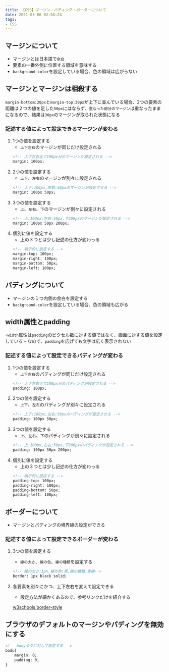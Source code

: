 ```yaml
---
title: 【CSS】マージン・パディング・ボーダーについて
date: 2021-03-06 02:58:24
tags:
- CSS
---
```

## マージンについて
- マージンとは日本語で`余白`
- 要素の一番外側に位置する領域を意味する
- `background-color`を設定している場合、色の領域は広がらない
##  
## マージンとマージンは相殺する
`margin-bottom:20px`と`margin-top:30px`が上下に並んでいる場合、2つの要素の距離は２つの値を足した`50px`にはならず、`重なった部分のマージン`は重なったままになるので、結果は`30px`のマージンが取られた状態になる

### 記述する値によって設定できるマージンが変わる
1. 1つの値を設定する
	- `上下左右`のマージンが同じだけ設定される
	```html
	<!-- 上下左右全て100px分のマージンが設定される -->
	margin: 100px;
	```
2. 2つの値を設定する
	- `上下`、`左右`のマージンが別々に設定される
	```html
	<!-- 上下:100px,左右:50pxのマージンが設定させる -->
	margin: 100px 50px;
	```
3. 3つの値を設定する
	- `上`、`左右`、`下`のマージンが別々に設定される
	```html
	<!-- 上:100px,左右:50px,下200pxのマージンが設定される -->
	margin: 100px 50px 200px;
	```
4. 個別に値を設定する
	- 上の３つとは少し記述の仕方が変わっる
	```html
	<!-- 明示的に設定する -->
	margin-top: 100px;
	margin-right: 100px;
	margin-bottom: 50px;
	margin-left: 100px;
	```

## パディングについて
- マージンの１つ内側の余白を設定する
- `background-color`を設定している場合、色の領域も広がる

## width属性とpadding
-`width`属性は`padding`のピクセル数に対する値ではなく、画面に対する値を設定している
	- なので、`padding`を広げても文字は広く表示されない

### 記述する値によって設定できるパディングが変わる
1. 1つの値を設定する
	- `上下左右`のパディングが同じだけ設定される
	```html
	<!-- 上下左右全て100px分のパディングが設定される -->
	padding: 100px;
	```
2. 2つの値を設定する
	- `上下`、`左右`のパディングが別々に設定される
	```html
	<!-- 上下:100px,左右:50pxのパディングが設定させる -->
	padding: 100px 50px;
	```
3. 3つの値を設定する
	- `上`、`左右`、`下`のパディングが別々に設定される
	```html
	<!-- 上:100px,左右:50px,下200pxのパディングが設定される -->
	padding: 100px 50px 200px;
	```
4. 個別に値を設定する
	- 上の３つとは少し記述の仕方が変わっる
	```html
	<!-- 明示的に設定する -->
	padding-top: 100px;
	padding-right: 100px;
	padding-bottom: 50px;
	padding-left: 100px;
	```

## ボーダーについて
- マージンとパディングの境界線の設定ができる

### 記述する値によって設定できるボーダーが変わる
1. 3つの値を設定する
	- `線の太さ`、`線の色`、`線の種類`を設定する
	```html
	<!-- 線の太さ:1px,線の色:黒,線の種類:実線-->
	border: 1px black solid;
	```
2. 各要素を別々にかつ、上下左右を変えて設定できる
	- 設定方法が細かくあるので、参考リンクだけを紹介する

	[w3schools border-style](https://www.w3schools.com/cssref/pr_border-style.asp)
## ブラウザのデフォルトのマージンやパディングを無効にする
```html
<!-- bodyタグに対して設定する -->
bodu{
	margin: 0;
	padding: 0;
}
```


